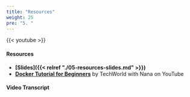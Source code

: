 ```yaml
---
title: "Resources"
weight: 25
pre: "5. "
---
```


{{< youtube >}}

#### Resources

* **[Slides]({{< relref "./05-resources-slides.md" >}})**
* **[Docker Tutorial for Beginners](https://www.youtube.com/watch?v=3c-iBn73dDE)** by TechWorld with Nana on YouTube

#### Video Transcript

